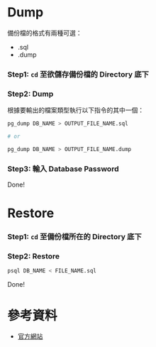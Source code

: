 # Dump

備份檔的格式有兩種可選：

- .sql
- .dump

### Step1: `cd` 至欲儲存備份檔的 Directory 底下

### Step2: Dump

根據要輸出的檔案類型執行以下指令的其中一個：

```bash
pg_dump DB_NAME > OUTPUT_FILE_NAME.sql

# or

pg_dump DB_NAME > OUTPUT_FILE_NAME.dump
```

### Step3: 輸入 Database Password

Done!

# Restore

### Step1: `cd` 至備份檔所在的 Directory 底下

### Step2: Restore

```bash
psql DB_NAME < FILE_NAME.sql
```

Done!

# 參考資料

- [官方網站](https://www.postgresql.org/docs/current/backup-dump.html)

